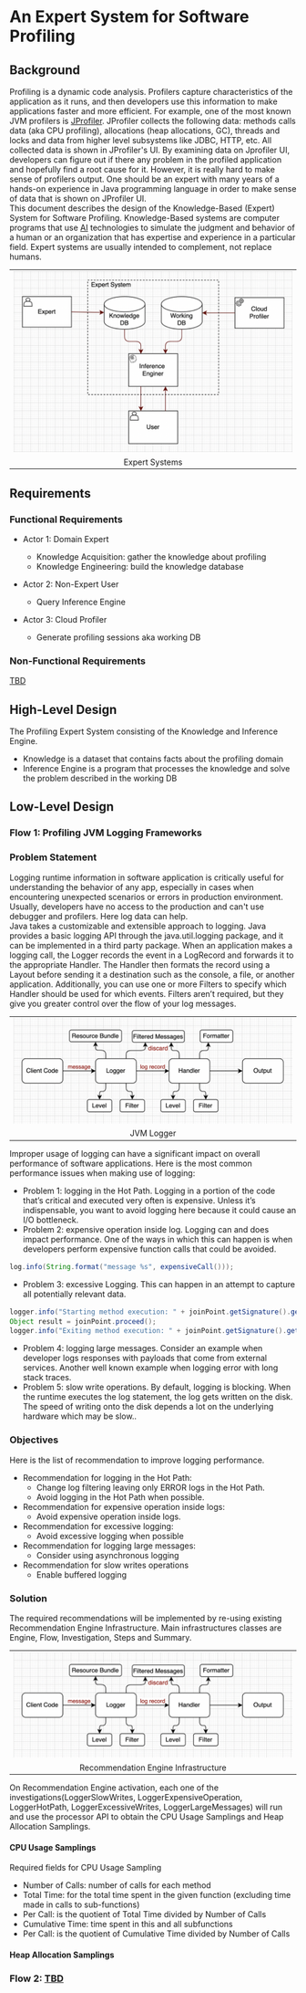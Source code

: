 # An Expert System for Software Profiling

## Background
Profiling is a dynamic code analysis. Profilers capture characteristics of the application as it runs, and then developers use this information to make applications faster and more efficient. For example, one of the most known JVM profilers is [JProfiler](https://www.ej-technologies.com/resources/jprofiler/help/doc/JProfiler.pdf). JProfiler collects the following data: methods calls data (aka CPU profiling), allocations (heap allocations, GC), threads and locks and data from higher level subsystems like JDBC, HTTP, etc. All collected data is shown in JProfiler's UI. By examining data on Jprofiler UI, developers can figure out if there any problem in the profiled application and hopefully find a root cause for it. However, it is really hard to make sense of profilers output. One should be an expert with many years of a hands-on experience in Java programming language in order to make sense of data that is shown on JProfiler UI.  
This document describes the design of the Knowledge-Based (Expert) System for Software Profiling. Knowledge-Based systems are computer programs that use [AI](https://en.wikipedia.org/wiki/Artificial_intelligence) technologies to simulate the judgment and behavior of a human or an organization that has expertise and experience in a particular field. Expert systems are usually intended to complement, not replace humans.

<table width="256px">
  <tr>
    <td><img src="../images/expert-systems.png"/></td>
  </tr>
  <tr><td align="center">Expert Systems</td></tr>
</table>  


## Requirements

### Functional Requirements
- Actor 1: Domain Expert
    - Knowledge Acquisition: gather the knowledge about profiling 
    - Knowledge Engineering: build the knowledge database 

- Actor 2: Non-Expert User
    - Query Inference Engine
- Actor 3: Cloud Profiler
    - Generate profiling sessions aka working DB

### Non-Functional Requirements
[TBD]()

## High-Level Design
The Profiling Expert System consisting of the Knowledge and Inference Engine.
- Knowledge is a dataset that contains facts about the profiling domain
- Inference Engine is a program that processes the knowledge and solve the problem described in the working DB  


## Low-Level Design

### Flow 1: Profiling JVM Logging Frameworks

### Problem Statement
Logging runtime information in software application is critically useful for understanding the behavior of any app, especially in cases when encountering unexpected scenarios or errors in production environment. Usually, developers have no access to the production and can't use debugger and profilers. Here log data can help.   
Java takes a customizable and extensible approach to logging. Java provides a basic logging API through the java.util.logging package, and it can be implemented in a third party package. When an application makes a logging call, the Logger records the event in a LogRecord and forwards it to the appropriate Handler. The Handler then formats the record using a Layout before sending it a destination such as the console, a file, or another application. Additionally, you can use one or more Filters to specify which Handler should be used for which events. Filters aren’t required, but they give you greater control over the flow of your log messages.

<table width="256px">
  <tr>
    <td><img src="../images/java-log.png"/></td>
  </tr>
  <tr><td align="center">JVM Logger</td></tr>
</table>  

Improper usage of logging can have a significant impact on overall performance of software applications. Here is the most common performance issues when making use of logging:

- Problem 1: logging in the Hot Path. Logging in a portion of the code that’s critical and executed very often is expensive. Unless it’s indispensable, you want to avoid logging here because it could cause an I/O bottleneck.
- Problem 2: expensive operation inside log. Logging can and does impact performance. One of the ways in which this can happen is when developers perform expensive function calls that could be avoided.
```java
log.info(String.format("message %s", expensiveCall()));
```
- Problem 3: excessive Logging. This can happen in an attempt to capture all potentially relevant data.
```java
logger.info("Starting method execution: " + joinPoint.getSignature().getName() + " in class:"+joinPoint.getSignature().getDeclaringTypeName());
Object result = joinPoint.proceed();
logger.info("Exiting method execution: " + joinPoint.getSignature().getName() + " in class:"+joinPoint.getSignature().getDeclaringTypeName());
```
- Problem 4: logging large messages. Consider an example when developer logs responses with payloads that come from external services. Another well known example when logging error with long stack traces.
- Problem 5: slow write operations. By default, logging is blocking. When the runtime executes the log statement, the log gets written on the disk. The speed of writing onto the disk depends a lot on the underlying hardware which may be slow..

   
### Objectives
Here is the list of recommendation to improve logging performance.

- Recommendation for logging in the Hot Path:
  - Change log filtering leaving only ERROR logs in the Hot Path.
  - Avoid logging in the Hot Path when possible.
- Recommendation for expensive operation inside logs:
  - Avoid expensive operation inside logs.
- Recommendation for excessive logging:
  - Avoid excessive logging when possible
- Recommendation for logging large messages:
  - Consider using asynchronous logging 
- Recommendation for slow writes operations
  - Enable buffered logging


### Solution
The required recommendations will be implemented by re-using existing Recommendation Engine Infrastructure. Main infrastructures classes are Engine, Flow, Investigation, Steps and Summary.

<table width="256px">
  <tr>
    <td><img src="../images/java-log.png"/></td>
  </tr>
  <tr><td align="center">Recommendation Engine Infrastructure</td></tr>
</table> 

On Recommendation Engine activation, each one of the investigations(LoggerSlowWrites, LoggerExpensiveOperation, LoggerHotPath, LoggerExcessiveWrites, LoggerLargeMessages) will run and use the processor API to obtain the CPU Usage Samplings and Heap Allocation Samplings.

#### CPU Usage Samplings
Required fields for CPU Usage Sampling
- Number of Calls: number of calls for each method
- Total Time: for the total time spent in the given function (excluding time made in calls to sub-functions)
- Per Call: is the quotient of Total Time divided by Number of Calls
- Cumulative Time: time spent in this and all subfunctions
- Per Call: is the quotient of Cumulative Time divided by Number of Calls

#### Heap Allocation Samplings




### Flow 2: [TBD]()


